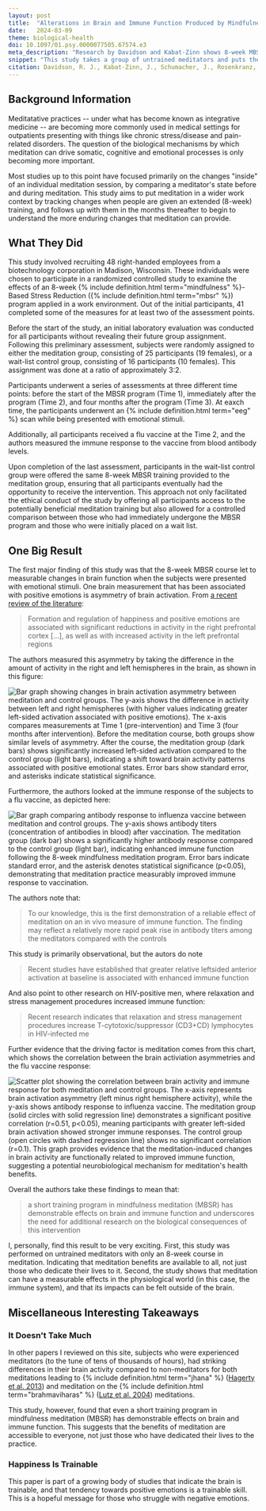 ```yaml
---
layout: post
title:  "Alterations in Brain and Immune Function Produced by Mindfulness Meditation"
date:   2024-03-09
theme: biological-health
doi: 10.1097/01.psy.0000077505.67574.e3
meta_description: "Research by Davidson and Kabat-Zinn shows 8-week MBSR meditation course enhances immune function and positive brain activity. Novice meditators developed stronger flu vaccine response and increased left-sided anterior brain activation."
snippet: "This study takes a group of untrained meditators and puts them through an 8-week course in Mindfulness-based Stress Reduction (MBSR).  The study finds that the meditation group have brain activity implying a more positive emotional frame.  Furthermore, the meditation group had a significantly stronger immune response to a flu vaccine than the non-meditators.  The authors conclude that a short training program in mindfulness meditation has demonstrable effects on both brain and immune function."
citation: Davidson, R. J., Kabat-Zinn, J., Schumacher, J., Rosenkranz, M., Muller, D., Santorelli, S. F., Urbanowski, F., Harrington, A., Bonus, K., & Sheridan, J. F. (2003). Alterations in Brain and Immune Function Produced by Mindfulness Meditation. In *Psychosomatic Medicine* (Vol. 65, Issue 4, pp. 564–570). Ovid Technologies (Wolters Kluwer Health). [10.1097/01.psy.0000077505.67574.e3](https://doi.org/10.1097/01.psy.0000077505.67574.e3)
---
```


## Background Information

Meditatative practices -- under what has become known as integrative medicine -- are becoming more commonly used in medical settings for outpatients presenting with things like chronic stress/disease and pain-related disorders.  The question of the biological mechanisms by which meditation can drive somatic, cognitive and emotional processes is only becoming more important.

Most studies up to this point have focused primarily on the changes "inside" of an individual meditation session, by comparing a meditator's state before and during meditation.  This study aims to put meditation in a wider work context by tracking changes when people are given an extended (8-week) training, and follows up with them in the months thereafter to begin to understand the more enduring changes that meditation can provide.

## What They Did

This study involved recruiting 48 right-handed employees from a biotechnology corporation in Madison, Wisconsin. These individuals were chosen to participate in a randomized controlled study to examine the effects of an 8-week {% include definition.html term="mindfulness" %}-Based Stress Reduction ({% include definition.html term="mbsr" %}) program applied in a work environment. Out of the initial participants, 41 completed some of the measures for at least two of the assessment points.

Before the start of the study, an initial laboratory evaluation was conducted for all participants without revealing their future group assignment. Following this preliminary assessment, subjects were randomly assigned to either the meditation group, consisting of 25 participants (19 females), or a wait-list control group, consisting of 16 participants (10 females). This assignment was done at a ratio of approximately 3:2.

Participants underwent a series of assessments at three different time points: before the start of the MBSR program (Time 1), immediately after the program (Time 2), and four months after the program (Time 3).  At eaxch time, the participants underwent an {% include definition.html term="eeg" %} scan while being presented with emotional stimuli.

Additionally, all participants received a flu vaccine at the Time 2, and the authors measured the immune response to the vaccine from blood antibody levels.

Upon completion of the last assessment, participants in the wait-list control group were offered the same 8-week MBSR training provided to the meditation group, ensuring that all participants eventually had the opportunity to receive the intervention. This approach not only facilitated the ethical conduct of the study by offering all participants access to the potentially beneficial meditation training but also allowed for a controlled comparison between those who had immediately undergone the MBSR program and those who were initially placed on a wait list.

## One Big Result

The first major finding of this study was that the 8-week MBSR course let to measurable changes in brain function when the subjects were presented with emotional stimuli.  One brain measurement that has been associated with positive emotions is asymmetry of brain activation.  From [a recent review of the literature](https://www.ncbi.nlm.nih.gov/pmc/articles/PMC7111451/):

> Formation and regulation of happiness and positive emotions are associated with significant reductions in activity in the right prefrontal cortex [...], as well as with increased activity in the left prefrontal regions

The authors measured this asymmetry by taking the difference in the amount of activity in the right and left hemispheres in the brain, as shown in this figure:

![Bar graph showing changes in brain activation asymmetry between meditation and control groups. The y-axis shows the difference in activity between left and right hemispheres (with higher values indicating greater left-sided activation associated with positive emotions). The x-axis compares measurements at Time 1 (pre-intervention) and Time 3 (four months after intervention). Before the meditation course, both groups show similar levels of asymmetry. After the course, the meditation group (dark bars) shows significantly increased left-sided activation compared to the control group (light bars), indicating a shift toward brain activity patterns associated with positive emotional states. Error bars show standard error, and asterisks indicate statistical significance.](/assets/article_images/brain-and-immune-function/brain_asymmetry.png)

Furthermore, the authors looked at the immune response of the subjects to a flu vaccine, as depicted here:

![Bar graph comparing antibody response to influenza vaccine between meditation and control groups. The y-axis shows antibody titers (concentration of antibodies in blood) after vaccination. The meditation group (dark bar) shows a significantly higher antibody response compared to the control group (light bar), indicating enhanced immune function following the 8-week mindfulness meditation program. Error bars indicate standard error, and the asterisk denotes statistical significance (p<0.05), demonstrating that meditation practice measurably improved immune response to vaccination.](/assets/article_images/brain-and-immune-function/flu_vaccine_response.png)

The authors note that:

> To our knowledge, this is the first demonstration of a reliable effect of meditation on an in vivo measure of immune function. The finding may reflect a relatively more rapid peak rise in antibody titers among the meditators compared with the controls

This study is primarily observational, but the autors do note

> Recent studies have established that greater relative leftsided anterior activation at baseline is associated with enhanced immune function

And also point to other research on HIV-positive men, where relaxation and stress management procedures increased immune function:

> Recent research indicates that relaxation and stress management procedures increase T-cytotoxic/suppressor (CD3+CD) lymphocytes in HIV-infected me

Further evidence that the driving factor is meditation comes from this chart, which shows the correlation between the brain activiation asymmetries and the flu vaccine response:

![Scatter plot showing the correlation between brain activity and immune response for both meditation and control groups. The x-axis represents brain activation asymmetry (left minus right hemisphere activity), while the y-axis shows antibody response to influenza vaccine. The meditation group (solid circles with solid regression line) demonstrates a significant positive correlation (r=0.51, p<0.05), meaning participants with greater left-sided brain activation showed stronger immune responses. The control group (open circles with dashed regression line) shows no significant correlation (r=0.1). This graph provides evidence that the meditation-induced changes in brain activity are functionally related to improved immune function, suggesting a potential neurobiological mechanism for meditation's health benefits.](/assets/article_images/brain-and-immune-function/final_result.png)

Overall the authors take these findings to mean that:

> a short training program in mindfulness meditation (MBSR) has demonstrable effects on brain and immune function and underscores the need for additional research on the biological consequences of this intervention

I, personally, find this result to be very exciting.  First, this study was performed on untrained meditators with only an 8-week course in meditation. Indicating that meditation benefits are available to all, not just those who dedicate their lives to it.  Second, the study shows that meditation can have a measurable effects in the physiological world (in this case, the immune system), and that its impacts can be felt outside of the brain.

## Miscellaneous Interesting Takeaways

### It Doesn't Take Much

In other papers I reviewed on this site, subjects who were experienced meditators (to the tune of tens of thousands of hours), had striking differences in their brain activity compared to non-meditators for both meditations leading to {% include definition.html term="jhana" %} ([Hagerty et al. 2013](/ecstatic-meditation-reward-system)) and  meditation on the {% include definition.html term="brahmaviharas" %} ([Lutz et al. 2004](/high-amplitude-gamma-synchrony)) meditations.

This study, however, found that even a short training program in mindfulness meditation (MBSR) has demonstrable effects on brain and immune function.  This suggests that the benefits of meditation are accessible to everyone, not just those who have dedicated their lives to the practice.

### Happiness Is Trainable

This paper is part of a growing body of studies that indicate the brain is trainable, and that tendency towards positive emotions is a trainable skill.  This is a hopeful message for those who struggle with negative emotions.

